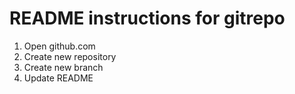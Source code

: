 # README instructions for gitrepo
1. Open github.com 
2. Create new repository
3. Create new branch
4. Update README
